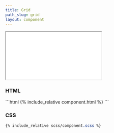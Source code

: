 ```yaml
---
title: Grid
path_slug: grid
layout: component
---
```


<iframe class="large" src="{{ site.baseurl}}/component/{{ page.path_slug }}/example.html"></iframe>

<h3>HTML</h3>
```html
{% include_relative component.html %}
```
<h3>CSS</h3>

```css
{% include_relative scss/component.scss %}
```
